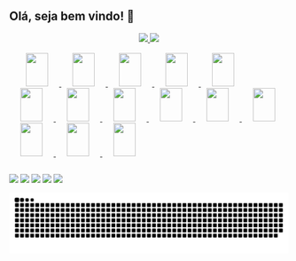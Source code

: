 ## Olá, seja bem vindo! 👋

<div align="center">
  <a href="https://github.com/vitorreiel">
  <img height="167em" src="https://github-readme-stats.vercel.app/api?username=vitorreiel&show_icons=true&theme=tokyonight&include_all_commits=true&count_private=true" />
  <img height="167em" src="https://github-readme-stats.vercel.app/api/top-langs/?username=vitorreiel&layout=compact&langs_count=7&theme=tokyonight" />
</div>

<div style="display: inline_block;"><br>
  <img height="60" width="40" hspace="20" style="margin-left:30px" src="https://cdn.jsdelivr.net/gh/devicons/devicon/icons/bash/bash-original.svg" />
  <img height="60" width="40" hspace="20" src="https://cdn.jsdelivr.net/gh/devicons/devicon/icons/docker/docker-plain-wordmark.svg" />
  <img height="60" width="40" hspace="20" src="https://cdn.jsdelivr.net/gh/devicons/devicon/icons/grafana/grafana-original.svg" />
  <img height="60" width="40" hspace="20" src="https://cdn.jsdelivr.net/gh/devicons/devicon/icons/amazonwebservices/amazonwebservices-original.svg" />
  <img height="60" width="40" hspace="20" src="https://cdn.jsdelivr.net/gh/devicons/devicon/icons/kubernetes/kubernetes-plain-wordmark.svg" />
  <img height="60" width="40" hspace="20" src="https://cdn.jsdelivr.net/gh/devicons/devicon/icons/linux/linux-original.svg" />
  <img height="60" width="40" hspace="20" src="https://cdn.jsdelivr.net/gh/devicons/devicon/icons/nginx/nginx-original.svg" />
  <img height="60" width="40" hspace="20" src="https://cdn.jsdelivr.net/gh/devicons/devicon/icons/prometheus/prometheus-original.svg" />
  <img height="60" width="40" hspace="20" src="https://cdn.jsdelivr.net/gh/devicons/devicon/icons/jenkins/jenkins-original.svg" />
  <img height="60" width="40" hspace="20" src="https://cdn.jsdelivr.net/gh/devicons/devicon/icons/ansible/ansible-original.svg" />
  <img height="60" width="40" hspace="20" src="https://cdn.jsdelivr.net/gh/devicons/devicon/icons/javascript/javascript-plain.svg" />
  <img height="60" width="40" hspace="20" src="https://cdn.jsdelivr.net/gh/devicons/devicon/icons/html5/html5-original.svg" />
  <img height="60" width="40" hspace="20" src="https://cdn.jsdelivr.net/gh/devicons/devicon/icons/css3/css3-original.svg" />
  <img height="60" width="40" hspace="20" src="https://cdn.jsdelivr.net/gh/devicons/devicon/icons/php/php-plain.svg" />
</div>

##

<div>
  <a href="mailto:vitorreiel@hotmail.com" target="_blank"><img src="https://img.shields.io/badge/Microsoft_Outlook-0078D4?style=for-the-badge&logo=microsoft-outlook&logoColor=white"/></a>
  <a href="https://github.com/vitorreiel" target="_blank"><img src="https://img.shields.io/badge/GitHub-100000?style=for-the-badge&logo=github&logoColor=white"/></a>
  <a href="https://www.linkedin.com/in/vitorreiel/" target="_blank"><img src="https://img.shields.io/badge/LinkedIn-0077B5?style=for-the-badge&logo=linkedin&logoColor=white"/></a>
  <a href="https://open.spotify.com/user/pq5bg9p9440ai9t3tyvc57j5g" target="_blank"><img src="https://img.shields.io/badge/Spotify-1ED760?&style=for-the-badge&logo=spotify&logoColor=white"/></a>
  <a href="https://steamcommunity.com/id/reielzim/" target="_blank"><img src="https://img.shields.io/badge/Steam-000000?style=for-the-badge&logo=steam&logoColor=white"/></a>
  
  ![Snake animation](https://github.com/vitorreiel/vitorreiel/blob/output/github-contribution-grid-snake.svg)

</div>

